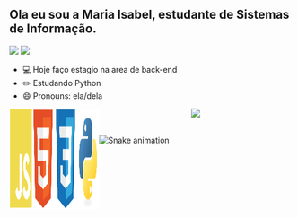 ## Ola eu sou a Maria Isabel, estudante de Sistemas de Informação.

<div> 

  <a href = "mailto:isabelsantanaaraujo.10@hotmail.com"><img src="https://img.shields.io/badge/Microsoft_Outlook-0078D4?style=for-the-badge&logo=microsoft-outlook&logoColor=white" target="_blank"></a>
  <a href="https://www.linkedin.com/in/maria-isabel-santana-araujo/" target="_blank"><img src="https://img.shields.io/badge/-LinkedIn-%230077B5?style=for-the-badge&logo=linkedin&logoColor=white" target="_blank"></a> 
 
</div>


- 💻 Hoje faço estagio na area de back-end
- ✏️ Estudando Python
- 😄 Pronouns: ela/dela


<div align="center">
  <!--
  <a href="https://github.com/isabelsanttana">
  <img height="180em" src="https://github-readme-stats.vercel.app/api?username=isabelsanttana&show_icons=true&theme=dracula&include_all_commits=true&count_private=true"/> -->
  
  
  <img align="left" alt="Js" height="180em" width="40" src="https://raw.githubusercontent.com/devicons/devicon/master/icons/javascript/javascript-plain.svg">
  <img align="left" alt="HTML" height="180em" width="40" src="https://raw.githubusercontent.com/devicons/devicon/master/icons/html5/html5-original.svg">
  <img align="left" alt="CSS" height="180em" width="40" src="https://raw.githubusercontent.com/devicons/devicon/master/icons/css3/css3-original.svg">
  <img align="left" alt="Python" height="180em" width="40" src="https://raw.githubusercontent.com/devicons/devicon/master/icons/python/python-original.svg">
  
  
  <img height="180em" src="https://github-readme-stats.vercel.app/api/top-langs/?username=GuilhermeDrummond&layout=compact&langs_count=7&theme=gotham "/>
</div> 

<!-- 
<div style="display: inline_block" align="left"><br>
  <img align="center" alt="Csharp" height="30" width="40" src="https://raw.githubusercontent.com/devicons/devicon/master/icons/csharp/csharp-original.svg">
  <img align="center" alt="React" height="30" width="40" src="https://raw.githubusercontent.com/devicons/devicon/master/icons/react/react-original.svg">
  <img align="center" alt="ts" height="30" width="40" src="https://raw.githubusercontent.com/devicons/devicon/master/icons/typescript/typescript-plain.svg">
</div>
-->

##

![Snake animation](https://github.com/isabelsanttana/isabelsanttana/blob/output/github-contribution-grid-snake.svg)
